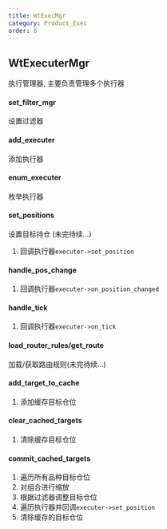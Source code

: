 ```yaml
---
title: WtExecMgr
category: Product_Exec
order: 6
---
```


## WtExecuterMgr
执行管理器, 主要负责管理多个执行器

#### set_filter_mgr
设置过滤器

#### add_executer
添加执行器

#### enum_executer
枚举执行器

#### set_positions
设置目标持仓
(未完待续...)
1. 回调执行器`executer->set_position`

#### handle_pos_change
1. 回调执行器`executer->on_position_changed`

#### handle_tick
1. 回调执行器`executer->on_tick`

#### load_router_rules/get_route
加载/获取路由规则(未完待续...)

#### add_target_to_cache
1. 添加缓存目标仓位

#### clear_cached_targets
1. 清除缓存目标仓位

#### commit_cached_targets
1. 遍历所有品种目标仓位
2. 对组合进行缩放
3. 根据过滤器调整目标仓位
4. 遍历执行器并回调`executer->set_position`
5. 清除缓存的目标仓位
